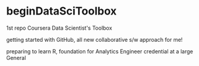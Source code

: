 # beginDataSciToolbox
1st repo Coursera Data Scientist's Toolbox

getting started with GitHub, all new collaborative s/w approach for me!

preparing to learn R, foundation for Analytics Engineer credential at a large General
